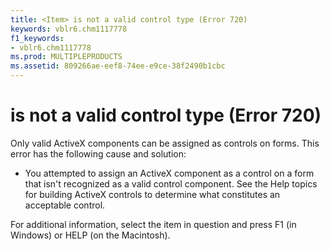 ```yaml
---
title: <Item> is not a valid control type (Error 720)
keywords: vblr6.chm1117778
f1_keywords:
- vblr6.chm1117778
ms.prod: MULTIPLEPRODUCTS
ms.assetid: 809266ae-eef8-74ee-e9ce-38f2490b1cbc
---
```



# <Item> is not a valid control type (Error 720)

Only valid ActiveX components can be assigned as controls on forms. This error has the following cause and solution:



- You attempted to assign an ActiveX component as a control on a form that isn't recognized as a valid control component. See the Help topics for building ActiveX controls to determine what constitutes an acceptable control.
    

For additional information, select the item in question and press F1 (in Windows) or HELP (on the Macintosh).

